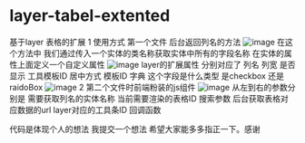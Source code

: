 # layer-tabel-extented
基于layer 表格的扩展
1 使用方式 第一个文件  后台返回列名的方法
![image](https://github.com/user-attachments/assets/11c4c77e-eb19-4714-a3f0-65f949386dfc)
在这个方法中 我们通过传入一个实体的类名称获取实体中所有的字段名称 在实体的属性上面定义一个自定义属性
![image](https://github.com/user-attachments/assets/f8576c84-7681-4162-80d4-40b419502bea)
layer的扩展属性 分别对应了 列名 列宽 是否显示 工具模板ID 居中方式 模板ID 字典 这个字段是什么类型  是checkbox 还是raidoBox
![image](https://github.com/user-attachments/assets/027ce0d8-26cb-4c31-9540-88ecc229ed58)
2 第二个文件时前端粉装的js组件
![image](https://github.com/user-attachments/assets/ded2cfd1-cfc2-4c02-af8c-949200126e65)
从左到右的参数分别是
需要获取列名的实体名称 当前需要渲染的表格ID 搜索参数 后台获取表格对应数据的url  layer对应的工具条ID  回调函数

代码是体现个人的想法 我提交一个想法  希望大家能多多指正一下。感谢
